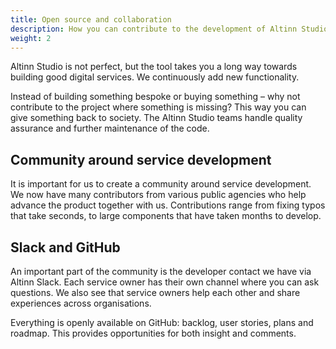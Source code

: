 ```yaml
---
title: Open source and collaboration
description: How you can contribute to the development of Altinn Studio.
weight: 2
---
```


Altinn Studio is not perfect, but the tool takes you a long way towards building good digital services. We continuously add new functionality.

Instead of building something bespoke or buying something – why not contribute to the project where something is missing? This way you can give something back to society. The Altinn Studio teams handle quality assurance and further maintenance of the code.

## Community around service development
It is important for us to create a community around service development. We now have many contributors from various public agencies who help advance the product together with us. Contributions range from fixing typos that take seconds, to large components that have taken months to develop.

## Slack and GitHub
An important part of the community is the developer contact we have via Altinn Slack. Each service owner has their own channel where you can ask questions. We also see that service owners help each other and share experiences across organisations.

Everything is openly available on GitHub: backlog, user stories, plans and roadmap. This provides opportunities for both insight and comments.